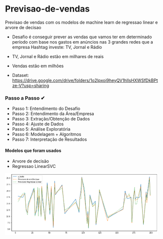 # Previsao-de-vendas
Previsao de vendas com os modelos de machine learn de regressao linear e arvore de decisao

- Desafio é conseguir prever as vendas que vamos ter em determinado período com base nos gastos em anúncios nas 3 grandes redes que a empresa Hashtag investe: TV, Jornal e Rádio
- TV, Jornal e Rádio estão em milhares de reais
- Vendas estão em milhões

- Dataset: https://drive.google.com/drive/folders/1o2lpxoi9heyQV1hIlsHXWSfDkBPtze-V?usp=sharing

### Passo a Passo ✔

- Passo 1: Entendimento do Desafio
- Passo 2: Entendimento da Área/Empresa
- Passo 3: Extração/Obtenção de Dados
- Passo 4: Ajuste de Dados
- Passo 5: Análise Exploratória
- Passo 6: Modelagem + Algoritmos
- Passo 7: Interpretação de Resultados

#### Modelos que foram usados 

-  Arvore de decisão 
-  Regressao LinearSVC

![Finanças](img/output.png)
